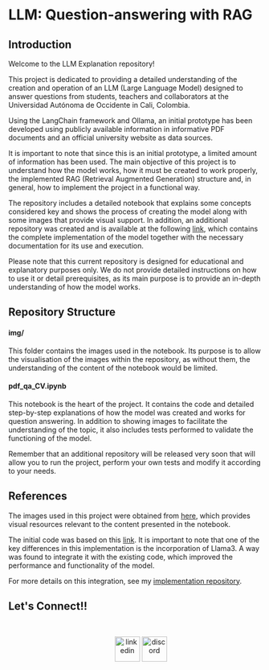 # LLM: Question-answering with RAG

## Introduction
Welcome to the LLM Explanation repository!

This project is dedicated to providing a detailed understanding of the creation and operation of an LLM (Large Language Model) designed to answer questions from students, teachers and collaborators at the Universidad Autónoma de Occidente in Cali, Colombia.

Using the LangChain framework and Ollama, an initial prototype has been developed using publicly available information in informative PDF documents and an official university website as data sources.

It is important to note that since this is an initial prototype, a limited amount of information has been used. The main objective of this project is to understand how the model works, how it must be created to work properly, the implemented RAG (Retrieval Augmented Generation) structure and, in general, how to implement the project in a functional way.

The repository includes a detailed notebook that explains some concepts considered key and shows the process of creating the model along with some images that provide visual support. In addition, an additional repository was created and is available at the following [link](https://github.com/xilenAtenea/LLM-for-Question-answering), which contains the complete implementation of the model together with the necessary documentation for its use and execution.

Please note that this current repository is designed for educational and explanatory purposes only. We do not provide detailed instructions on how to use it or detail prerequisites, as its main purpose is to provide an in-depth understanding of how the model works.

## Repository Structure

#### img/
This folder contains the images used in the notebook. Its purpose is to allow the visualisation of the images within the repository, as without them, the understanding of the content of the notebook would be limited.

#### pdf_qa_CV.ipynb
This notebook is the heart of the project. It contains the code and detailed step-by-step explanations of how the model was created and works for question answering. In addition to showing images to facilitate the understanding of the topic, it also includes tests performed to validate the functioning of the model.

Remember that an additional repository will be released very soon that will allow you to run the project, perform your own tests and modify it according to your needs. 

## References
The images used in this project were obtained from [here](https://medium.com/@onkarmishra/using-langchain-for-question-answering-on-own-data-3af0a82789ed), which provides visual resources relevant to the content presented in the notebook.

The initial code was based on this [link](https://medium.com/@Sanjjushri/rag-pdf-q-a-using-llama-2-in-8-steps-021a7dbe26e1). It is important to note that one of the key differences in this implementation is the incorporation of Llama3. A way was found to integrate it with the existing code, which improved the performance and functionality of the model. 

For more details on this integration, see my [implementation repository](https://github.com/xilenAtenea/LLM-for-Question-answering).

## <b> Let's Connect!!</b>

<br>
<div align='left'>

<ul>

<!--icons and links-->
<p align="center">
<a href="https://www.linkedin.com/in/atenea-rojas" target="blank"><img align="center" src="https://user-images.githubusercontent.com/88904952/234979284-68c11d7f-1acc-4f0c-ac78-044e1037d7b0.png" alt="linkedin" height="50" width="50" /></a>
<!--<a href="" target="blank"><img align="center" src="https://user-images.githubusercontent.com/88904952/234981169-2dd1e58f-4b7e-468c-8213-034ba62156c3.png" alt="instagram" height="50" width="50" /></a>-->
<a href="https://discordapp.com/users/558813893422612541" target="blank"><img align="center" src="https://user-images.githubusercontent.com/88904952/234982627-019fd336-6248-453c-9b05-97c13fd1d207.png" alt="discord" height="50" width="50" /></a>
  
</p>
